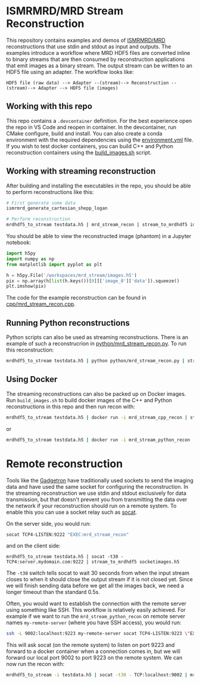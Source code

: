 # ISMRMRD/MRD Stream Reconstruction

This repository contains examples and demos of [ISMRMRD/MRD](https://github.com/ismrmrd/ismrmrd) reconstructions that use stdin and stdout as input and outputs. The examples introduce a workflow where MRD HDF5 files are converted inline to binary streams that are then consumed by reconstruction applications that emit images as a binary stream. The output stream can be written to an HDF5 file using an adapter. The workflow looks like:

```
HDF5 file (raw data) --> Adapter --(stream)--> Reconstruction --(stream)--> Adapter --> HDF5 file (images)
```

## Working with this repo
This repo contains a `.devcontainer` definition. For the best experience open the repo in VS Code and reopen in container. In the devcontainer, run CMake configure, build and install. You can also create a conda environment with the required dependencies using the [environment.yml](environment.yml) file. If you wish to test docker containers, you can build C++ and Python reconstruction containers using the [build_images.sh](build_images.sh) script.

## Working with streaming reconstruction

After building and installing the executables in the repo, you should be able to perform reconstructions like this:

```bash
# First generate some data
ismrmrd_generate_cartesian_shepp_logan

# Perform reconstruction
mrdhdf5_to_stream testdata.h5 | mrd_stream_recon | stream_to_mrdhdf5 images.h5
```

You should be able to view the reconstructed image (phantom) in a Jupyter notebook:

```python
import h5py
import numpy as np
from matplotlib import pyplot as plt

h = h5py.File('/workspaces/mrd_stream/images.h5')
pix = np.array(h[list(h.keys())[0]]['image_0']['data']).squeeze()
plt.imshow(pix)
```

The code for the example reconstruction can be found in [cpp/mrd_stream_recon.cpp](cpp/mrd_stream_recon.cpp).

## Running Python reconstructions

Python scripts can also be used as streaming reconstructions. There is an example of such a reconstrucrion in [python/mrd_stream_recon.py](python/mrd_stream_recon.py). To run this reconstruction:

```bash
mrdhdf5_to_stream testdata.h5 | python python/mrd_stream_recon.py | stream_to_mrdhdf5 pythonimages.h5
```

## Using Docker

The streaming reconstructions can also be packed up on Docker images. Run `build_images.sh` to build docker images of the C++ and Python reconstructions in this repo and then run recon with:

```bash
mrdhdf5_to_stream testdata.h5 | docker run -i mrd_stream_cpp_recon | stream_to_mrdhdf5 dockercppimages.h5
```

or

```bash
mrdhdf5_to_stream testdata.h5 | docker run -i mrd_stream_python_recon | stream_to_mrdhdf5 dockerpythonimages.h5
```

# Remote reconstruction

Tools like the [Gadgetron](https://github.com/gadgetron/gadgetron) have traditionally used sockets to send the imaging data and have used the same socket for configuring the reconstruction. In the streaming reconstruction we use stdin and stdout exclusively for data transmission, but that doesn't prevent you from transmitting the data over the network if your reconstruction should run on a remote system. To enable this you can use a socket relay such as [socat](https://linux.die.net/man/1/socat).

On the server side, you would run:

```bash
socat TCP4-LISTEN:9222 "EXEC:mrd_stream_recon"
```

and on the client side:

```
mrdhdf5_to_stream testdata.h5 | socat -t30 - TCP4:server.mydomain.com:9222 | stream_to_mrdhdf5 socketimages.h5
```

The `-t30` switch tells socat to wait 30 seconds from when the input stream closes to when it should close the output stream if it is not closed yet. Since we will finish sending data before we get all the images back, we need a longer timeout than the standard 0.5s.

Often, you would want to establish the connection with the remote server using something like SSH. This workflow is relatively easily achieved. For example if we want to run the `mrd_stream_python_recon` on remote server names `my-remote-server` (where you have SSH access), you would run:

```bash
ssh -L 9002:localhost:9223 my-remote-server socat TCP4-LISTEN:9223 \"EXEC:docker run -i mrd_stream_python_recon\"
```

This will ask socat (on the remote system) to listen on port 9223 and forward to a docker container when a connection comes in, but we will forward our local port 9002 to port 9223 on the remote system. We can now run the recon with:

```bash
mrdhdf5_to_stream -i testdata.h5 | socat -t30 - TCP:localhost:9002 | mrdhdf5_to_stream -o remoteimages.h5
```
